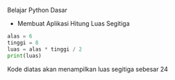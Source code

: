 Belajar Python Dasar
* Membuat Aplikasi Hitung Luas Segitiga 


```python
alas = 6
tinggi = 8
luas = alas * tinggi / 2
print(luas)
```

Kode diatas akan menampilkan luas segitiga sebesar 24
